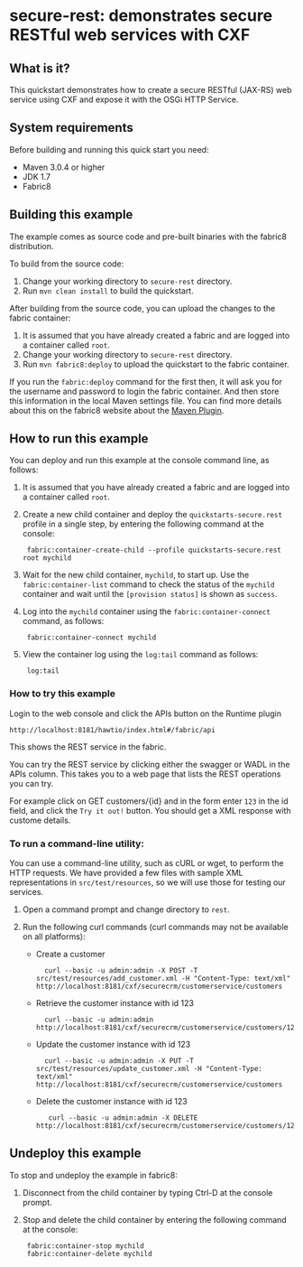 secure-rest: demonstrates secure RESTful web services with CXF
===============================================

## What is it?

This quickstart demonstrates how to create a secure RESTful (JAX-RS) web service using CXF and expose it with the OSGi HTTP Service.


## System requirements

Before building and running this quick start you need:

* Maven 3.0.4 or higher
* JDK 1.7
* Fabric8


## Building this example

The example comes as source code and pre-built binaries with the fabric8 distribution. 

To build from the source code:

1. Change your working directory to `secure-rest` directory.
1. Run `mvn clean install` to build the quickstart.

After building from the source code, you can upload the changes to the fabric container:

1. It is assumed that you have already created a fabric and are logged into a container called `root`.
1. Change your working directory to `secure-rest` directory.
1. Run `mvn fabric8:deploy` to upload the quickstart to the fabric container.

If you run the `fabric:deploy` command for the first then, it will ask you for the username and password to login the fabric container.
And then store this information in the local Maven settings file. You can find more details about this on the fabric8 website about the [Maven Plugin](http://fabric8.io/gitbook/mavenPlugin.html).


## How to run this example

You can deploy and run this example at the console command line, as follows:

1. It is assumed that you have already created a fabric and are logged into a container called `root`.
1. Create a new child container and deploy the `quickstarts-secure.rest` profile in a single step, by entering the
 following command at the console:

        fabric:container-create-child --profile quickstarts-secure.rest root mychild

1. Wait for the new child container, `mychild`, to start up. Use the `fabric:container-list` command to check the status of the `mychild` container and wait until the `[provision status]` is shown as `success`.
1. Log into the `mychild` container using the `fabric:container-connect` command, as follows:

        fabric:container-connect mychild

1. View the container log using the `log:tail` command as follows:

        log:tail


### How to try this example

Login to the web console and click the APIs button on the Runtime plugin

    http://localhost:8181/hawtio/index.html#/fabric/api

This shows the REST service in the fabric.

You can try the REST service by clicking either the swagger or WADL in the APIs column. This takes you to a web page that lists the REST operations you can try.

For example click on GET customers/{id} and in the form enter `123` in the id field, and click the `Try it out!` button. You should get a XML response with custome details.


### To run a command-line utility:

You can use a command-line utility, such as cURL or wget, to perform the HTTP requests.  We have provided a few files with sample XML representations in `src/test/resources`, so we will use those for testing our services.

1. Open a command prompt and change directory to `rest`.
2. Run the following curl commands (curl commands may not be available on all platforms):
    
    * Create a customer

            curl --basic -u admin:admin -X POST -T src/test/resources/add_customer.xml -H "Content-Type: text/xml" http://localhost:8181/cxf/securecrm/customerservice/customers

    * Retrieve the customer instance with id 123

            curl --basic -u admin:admin http://localhost:8181/cxf/securecrm/customerservice/customers/123

    * Update the customer instance with id 123

            curl --basic -u admin:admin -X PUT -T src/test/resources/update_customer.xml -H "Content-Type: text/xml" http://localhost:8181/cxf/securecrm/customerservice/customers

    * Delete the customer instance with id 123

             curl --basic -u admin:admin -X DELETE http://localhost:8181/cxf/securecrm/customerservice/customers/123


## Undeploy this example

To stop and undeploy the example in fabric8:

1. Disconnect from the child container by typing Ctrl-D at the console prompt.
2. Stop and delete the child container by entering the following command at the console:

        fabric:container-stop mychild
        fabric:container-delete mychild
